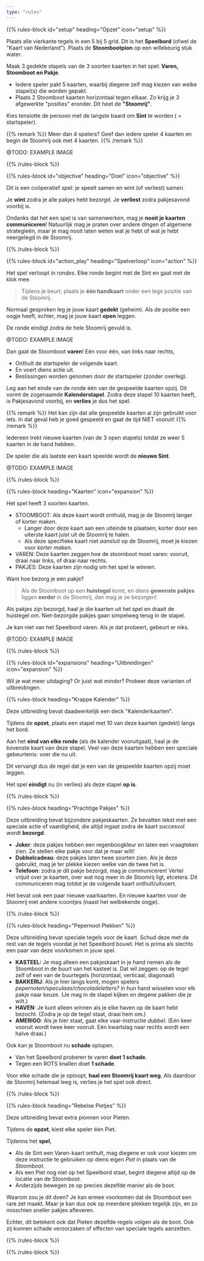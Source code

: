 ```yaml
---
type: "rules"
---
```


{{% rules-block id="setup" heading="Opzet" icon="setup" %}}

Plaats alle vierkante tegels in een 5 bij 5 grid. Dit is het **Speelbord** (ofwel de "Kaart van Nederland"). Plaats de **Stoombootpion** op een willekeurig stuk water.

Maak 3 gedekte stapels van de 3 soorten kaarten in het spel: **Varen, Stoomboot en Pakje**.

* Iedere speler pakt 5 kaarten, waarbij diegene zelf mag kiezen van welke stapel(s) die worden gepakt.
* Plaats 2 Stoomboot kaarten horizontaal tegen elkaar. Zo krijg je 3 afgewerkte "posities" eronder. Dit heet de **"Stoomrij"**.

Kies tenslotte de persoon met de langste baard om **Sint** te worden ( = startspeler).

{{% remark %}}
Meer dan 4 spelers? Geef dan iedere speler 4 kaarten en begin de Stoomrij ook met 4 kaarten.
{{% /remark %}}

@TODO: EXAMPLE IMAGE

{{% /rules-block %}}

{{% rules-block id="objective" heading="Doel" icon="objective" %}}

Dit is een coöperatief spel: je speelt samen en wint (of verliest) samen.

Je **wint** zodra je alle pakjes hebt bezorgd. Je **verliest** zodra pakjesavond voorbij is.

Ondanks dat het een spel is van samenwerken, mag je **nooit je kaarten communiceren**! Natuurlijk mag je praten over andere dingen of algemene strategieën, maar je mag nooit laten weten wat je hebt of wat je hebt neergelegd in de Stoomrij.

{{% /rules-block %}}

{{% rules-block id="action_play" heading="Spelverloop" icon="action" %}}

Het spel verloopt in _rondes_. Elke ronde begint met de Sint en gaat met de klok mee. 

> Tijdens je beurt, plaats je **één handkaart** onder een lege positie van de Stoomrij.

Normaal gesproken leg je jouw kaart **gedekt** (geheim). Als de positie een oogje heeft, echter, mag je jouw kaart **open** leggen.

De ronde eindigt zodra de hele Stoomrij gevuld is.

@TODO: EXAMPLE IMAGE

Dan gaat de Stoomboot **varen**! Eén voor één, van links naar rechts,

* Onthult de startspeler de volgende kaart.
* En voert diens actie uit.
* Beslissingen worden genomen door de startspeler (zonder overleg).

Leg aan het einde van de ronde één van de gespeelde kaarten opzij. Dit vormt de zogenaamde **Kalenderstapel**. Zodra deze stapel 10 kaarten heeft, is Pakjesavond voorbij, en **verlies** je dus het spel.

{{% remark %}}
Het kan zijn dat alle gespeelde kaarten al zijn gebruikt voor iets. In dat geval heb je goed gespeeld en gaat de tijd NIET vooruit!
{{% /remark %}}

Iedereen trekt nieuwe kaarten (van de 3 open stapels) totdat ze weer 5 kaarten in de hand hebben.

De speler die als laatste een kaart speelde wordt de **nieuwe Sint**.

@TODO: EXAMPLE IMAGE

{{% /rules-block %}}

{{% rules-block heading="Kaarten" icon="expansion" %}}

Het spel heeft 3 soorten kaarten.

* STOOMBOOT: Als deze kaart wordt onthuld, mag je de Stoomrij langer of korter maken. 
  * Langer door deze kaart aan een uiteinde te plaatsen; korter door een uiterste kaart juist uit de Stoomrij te halen. 
  * Als deze specifieke kaart niet _aansluit_ op de Stoomrij, moet je kiezen voor _korter maken_.
* VAREN: Deze kaarten zeggen hoe de stoomboot moet varen: vooruit, draai naar links, of draai naar rechts.
* PAKJES: Deze kaarten zijn nodig om het spel te winnen.

Want hoe bezorg je een pakje?

> Als de Stoomboot op een **huistegel** komt, en diens **gewenste pakjes** liggen **eerder** in de Stoomrij, dan mag je ze bezorgen!

Als pakjes zijn bezorgd, haal je die kaarten uit het spel en draait de huistegel om. Niet-bezorgde pakjes gaan simpelweg terug in de stapel.

Je kan niet van het Speelbord varen. Als je dat probeert, gebeurt er niks.

@TODO: EXAMPLE IMAGE

{{% /rules-block %}}

{{% rules-block id="expansions" heading="Uitbreidingen" icon="expansion" %}}

Wil je wat meer uitdaging? Or juist wat _minder_? Probeer deze varianten of uitbreidingen.

{{% rules-block heading="Krappe Kalender" %}}

Deze uitbreiding bevat daadwerkelijk een deck "Kalenderkaarten".

Tijdens de **opzet**, plaats een stapel met 10 van deze kaarten (gedekt) langs het bord.

Aan het **eind van elke ronde** (als de kalender vooruitgaat), haal je de bovenste kaart van deze stapel. Veel van deze kaarten hebben een speciale gebeurtenis: voer die nu uit.

Dit vervangt dus de regel dat je een van de gespeelde kaarten opzij moet leggen.

Het spel **eindigt** nu (in verlies) als deze stapel **op is**.

{{% /rules-block %}}

{{% rules-block heading="Prachtige Pakjes" %}}

Deze uitbreiding bevat bijzondere pakjeskaarten. Ze bevatten tekst met een speciale actie of vaardigheid, die altijd ingaat zodra de kaart succesvol wordt **bezorgd**.

* **Joker**: deze pakjes hebben een regenboogkleur en laten een vraagteken zien. Ze stellen elke pakje voor dat je maar wilt!
* **Dubbelcadeau**: deze pakjes laten twee soorten zien. Als je deze gebruikt, mag je ter plekke kiezen welke van de twee het is.
* **Telefoon**: zodra je dit pakje bezorgd, mag je communiceren! Vertel vrijuit over je kaarten, over wat nog meer in de Stoomrij ligt, etcetera. Dit communiceren mag _totdat_ je de volgende kaart onthult/uitvoert.

Het bevat ook een paar nieuwe vaarkaarten. En nieuwe kaarten voor de Stoomrij met andere icoontjes (naast het welbekende oogje).

{{% /rules-block %}}

{{% rules-block heading="Pepernoot Plekken" %}}

Deze uitbreiding bevat speciale tegels voor de kaart. Schud deze met de rest van de tegels voordat je het Speelbord bouwt. Het is prima als slechts een paar van deze voorkomen in jouw spel.

* **KASTEEL:** Je mag alleen een pakjeskaart in je hand nemen als de Stoomboot in de buurt van het kasteel is. Dat wil zeggen: op de tegel zelf of een van de buurtegels (horizontaal, verticaal, diagonaal)
* **BAKKERIJ**: Als je hier langs komt, mogen spelers _pepernoten/speculaas/chocoladeletters?_ in hun hand wisselen voor elk pakje naar keuze. (Je mag in de stapel kijken en degene pakken die je wilt.)
* **HAVEN**: Je kunt alleen winnen als je elke haven op de kaart hebt bezocht. (Zodra je op de tegel staat, draai hem om.)
* **AMERIGO**: Als je hier staat, gaat elke vaar-instructie _dubbel_. (Eén keer vooruit wordt twee keer vooruit. Eén kwartslag naar rechts wordt een halve draai.)

Ook kan je Stoomboot nu **schade** oplopen.

* Van het Speelbord proberen te varen **doet 1 schade**. 
* Tegen een ROTS knallen doet **1 schade**. 

Voor elke schade die je oploopt, **haal een Stoomrij kaart weg**. Als daardoor de Stoomrij helemaal leeg is, verlies je het spel ook direct.

{{% /rules-block %}}

{{% rules-block heading="Rebelse Pietjes" %}}

Deze uitbreiding bevat extra pionnen voor Pieten.

Tijdens de **opzet**, kiest elke speler één Piet.

Tijdenns het **spel**,

* Als de Sint een Varen-kaart onthult, mag diegene er ook voor kiezen om deze instructie te gebruiken op diens eigen _Piet_ in plaats van de _Stoomboot_.
* Als een Piet nog niet op het Speelbord staat, begint diegene altijd op de locatie van de Stoomboot.
* Anderzijds bewegen ze op precies dezelfde manier als de boot.

Waarom zou je dit doen? Je kan ermee voorkomen dat de Stoomboot een rare zet maakt. Maar je kan dus ook op meerdere plekken tegelijk zijn, en zo misschien sneller pakjes afleveren.

Echter, dit betekent ook dat Pieten dezelfde regels volgen als de boot. Ook zij kunnen schade veroorzaken of effecten van speciale tegels aanzetten.

{{% /rules-block %}}

{{% /rules-block %}}